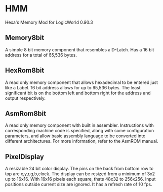 # HMM
 Hexa's Memory Mod for LogicWorld 0.90.3
 
## Memory8bit

A simple 8 bit memory component that resembles a D-Latch. Has a 16 bit address for a total of 65,536 bytes.

## HexRom8bit

A read only memory component that allows hexadecimal to be entered just like a Label. 16 bit address allows for up to 65,536 bytes. The least significant bit is on the bottom left and bottom right for the address and output respectively.

## AsmRom8bit

A read only memory component with built in assembler. Instructions with corresponding machine code is specified, along with some configuration parameters, and allow basic assembly language to be converted into different architectures. For more information, refer to the AsmROM manual.

## PixelDisplay

A resizable 24 bit color display. The pins on the back from bottom row to top are x,y,r,g,b,clock. The display can be resized from a minimum of 3x2 up to 16x16. With 16x16 pixels each square, thats 48x32 to 256x256. Input positions outside current size are ignored. It has a refresh rate of 10 fps.